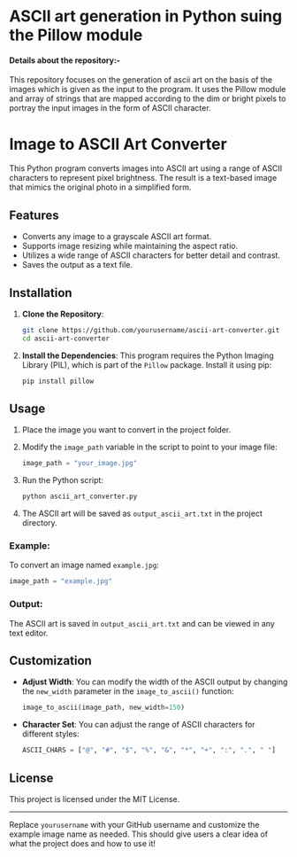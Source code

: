 # ASCII art generation in Python suing the Pillow module

<h4>Details about the repository:- </h4>This repository focuses on the generation of ascii art on the basis of the images which is given as the input to the program. It uses the Pillow module and array of strings that are mapped according to the dim or bright pixels to portray the input images in the form of ASCII character.

# Image to ASCII Art Converter

This Python program converts images into ASCII art using a range of ASCII characters to represent pixel brightness. The result is a text-based image that mimics the original photo in a simplified form.

## Features
- Converts any image to a grayscale ASCII art format.
- Supports image resizing while maintaining the aspect ratio.
- Utilizes a wide range of ASCII characters for better detail and contrast.
- Saves the output as a text file.

## Installation

1. **Clone the Repository**:
   ```bash
   git clone https://github.com/yourusername/ascii-art-converter.git
   cd ascii-art-converter
   ```

2. **Install the Dependencies**:
   This program requires the Python Imaging Library (PIL), which is part of the `Pillow` package.
   Install it using pip:
   ```bash
   pip install pillow
   ```

## Usage

1. Place the image you want to convert in the project folder.
2. Modify the `image_path` variable in the script to point to your image file:
   ```python
   image_path = "your_image.jpg"
   ```
3. Run the Python script:
   ```bash
   python ascii_art_converter.py
   ```

4. The ASCII art will be saved as `output_ascii_art.txt` in the project directory.

### Example:
To convert an image named `example.jpg`:
```python
image_path = "example.jpg"
```

### Output:
The ASCII art is saved in `output_ascii_art.txt` and can be viewed in any text editor.

## Customization

- **Adjust Width**: You can modify the width of the ASCII output by changing the `new_width` parameter in the `image_to_ascii()` function:
   ```python
   image_to_ascii(image_path, new_width=150)
   ```

- **Character Set**: You can adjust the range of ASCII characters for different styles:
   ```python
   ASCII_CHARS = ["@", "#", "$", "%", "&", "*", "+", ":", ".", " "]
   ```

## License

This project is licensed under the MIT License.

---

Replace `yourusername` with your GitHub username and customize the example image name as needed. This should give users a clear idea of what the project does and how to use it!
